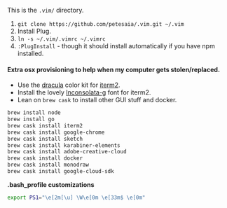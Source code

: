 This is the `.vim/` directory.

1. `git clone https://github.com/petesaia/.vim.git ~/.vim`
2. Install Plug.
3. `ln -s ~/.vim/.vimrc ~/.vimrc`
4. `:PlugInstall` - though it should install automatically if you have npm installed.

#### Extra osx provisioning to help when my computer gets stolen/replaced.

* Use the [dracula](https://draculatheme.com/iterm/) color kit for [iterm2](https://www.iterm2.com/).
* Install the lovely [Inconsolata-g](/extra/Inconsolata-g.ttf) font for iterm2.
* Lean on `brew cask` to install other GUI stuff and docker.

```bash
brew install node
brew install go
brew cask install iterm2
brew cask install google-chrome
brew cask install sketch
brew cask install karabiner-elements
brew cask install adobe-creative-cloud
brew cask install docker
brew cask install monodraw
brew cask install google-cloud-sdk
```

**.bash_profile customizations**

```bash
export PS1="\e[2m[\u] \W\e[0m \e[33m$ \e[0m"
```
